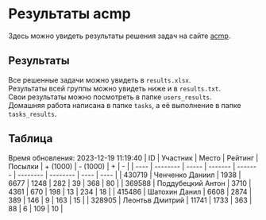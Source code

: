 # Результаты acmp
Здесь можно увидеть результаты решения задач на сайте [acmp](https://acmp.ru). 

## Результаты
Все решенные задачи можно увидеть в `results.xlsx`.  
Результаты всей группы можно увидеть ниже и в `results.txt`.  
Свои результаты можно посмотреть в папке `users_results`.  
Домашняя работа написана в папке `tasks`, а её выполнение в папке `tasks_results`.

## Таблица
Время обновления: 2023-12-19 11:19:40
| ID   | Участник | Место | Рейтинг | Посылки | + (1000) | - (1000) | +    | -    |
| ---- | -------- | ----- | ------- | ------- | -------- | -------- | ---- | ---- |
| 430719 | Ченченко Даниил | 1938 | 6677 | 1248 | 282 | 39 | 368 | 80 |
| 369588 | Поддубецкий Антон | 3710 | 4361 | 670 | 198 | 13 | 234 | 18 |
| 415486 | Шатохин Данил | 6608 | 2874 | 389 | 146 | 9 | 163 | 15 |
| 328905 | Леонтьв Дмитрий | 11741 | 1733 | 363 | 88 | 6 | 109 | 10 |
